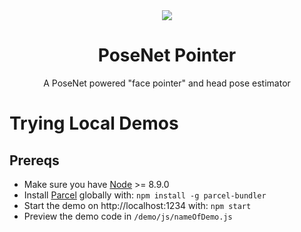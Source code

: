 <div align="center">
  <img src="https://i.imgur.com/h8xztGT.gif">
  <h1>PoseNet Pointer</h1>
  <p>A PoseNet powered "face pointer" and head pose estimator</p>
</div>

# Trying Local Demos

## Prereqs

- Make sure you have [Node](https://nodejs.org/en/download/) >= 8.9.0
- Install [Parcel](https://parceljs.org/) globally with: `npm install -g parcel-bundler`
- Start the demo on http://localhost:1234 with: `npm start`
- Preview the demo code in `/demo/js/nameOfDemo.js`
